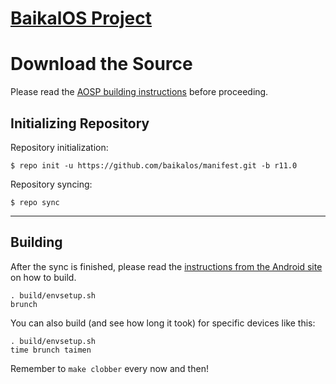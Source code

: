 [BaikalOS Project](https://baikalos.ru)
====================================


Download the Source
===================

Please read the [AOSP building instructions](https://source.android.com/source/index.html) before proceeding.

Initializing Repository
-----------------------

Repository initialization:

    $ repo init -u https://github.com/baikalos/manifest.git -b r11.0


Repository syncing:

    $ repo sync

***

Building
--------

After the sync is finished, please read the [instructions from the Android site](https://source.android.com/source/building.html) on how to build.

    . build/envsetup.sh
    brunch


You can also build (and see how long it took) for specific devices like this:

    . build/envsetup.sh
    time brunch taimen

Remember to `make clobber` every now and then!
